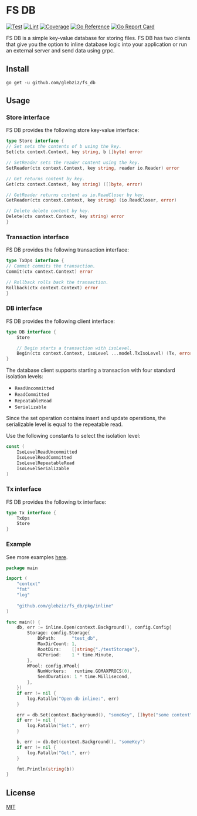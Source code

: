 # FS DB

[![Test](https://github.com/glebziz/fs_db/actions/workflows/test.yml/badge.svg)](https://github.com/glebziz/fs_db/actions/workflows/test.yml)
[![Lint](https://github.com/glebziz/fs_db/actions/workflows/lint.yml/badge.svg)](https://github.com/glebziz/fs_db/actions/workflows/lint.yml)
[![Coverage](https://codecov.io/gh/glebziz/fs_db/branch/master/graph/badge.svg?token=CIBKI0F59J)](https://codecov.io/gh/glebziz/fs_db/)
[![Go Reference](https://pkg.go.dev/badge/github.com/glebziz/fs_db.svg)](https://pkg.go.dev/github.com/glebziz/fs_db)
[![Go Report Card](https://goreportcard.com/badge/github.com/glebziz/fs_db)](https://goreportcard.com/report/github.com/glebziz/fs_db)

FS DB is a simple key-value database for storing files. FS DB has two clients that give you the option to
inline database logic into your application or run an external server and send data using grpc. 

## Install

```shell
go get -u github.com/glebziz/fs_db
```

## Usage

### Store interface

FS DB provides the following store key-value interface:
```go
type Store interface {
// Set sets the contents of b using the key.
Set(ctx context.Context, key string, b []byte) error

// SetReader sets the reader content using the key.
SetReader(ctx context.Context, key string, reader io.Reader) error

// Get returns content by key.
Get(ctx context.Context, key string) ([]byte, error)

// GetReader returns content as io.ReadCloser by key.
GetReader(ctx context.Context, key string) (io.ReadCloser, error)

// Delete delete content by key.
Delete(ctx context.Context, key string) error
}
```

### Transaction interface

FS DB provides the following transaction interface:
```go
type TxOps interface {
// Commit commits the transaction.
Commit(ctx context.Context) error

// Rollback rolls back the transaction.
Rollback(ctx context.Context) error
}
```

### DB interface

FS DB provides the following client interface:
```go
type DB interface {
	Store

	// Begin starts a transaction with isoLevel.
	Begin(ctx context.Context, isoLevel ...model.TxIsoLevel) (Tx, error)
}
```

The database client supports starting a transaction with four standard isolation levels:
* `ReadUncommitted`
* `ReadCommitted`
* `RepeatableRead`
* `Serializable`

Since the set operation contains insert and update operations, the serializable level is equal to the repeatable read.

Use the following constants to select the isolation level:
```go
const (
	IsoLevelReadUncommitted
	IsoLevelReadCommitted
	IsoLevelRepeatableRead
	IsoLevelSerializable
)
```

### Tx interface

FS DB provides the following tx interface:
```go
type Tx interface {
	TxOps
	Store
}
```

### Example

See more examples [here](https://github.com/glebziz/fs_db/tree/master/example/).

```go
package main

import (
	"context"
	"fmt"
	"log"
	
	"github.com/glebziz/fs_db/pkg/inline"
)

func main() {
	db, err := inline.Open(context.Background(), config.Config{
		Storage: config.Storage{
			DbPath:      "test_db",
			MaxDirCount: 1,
			RootDirs:    []string{"./testStorage"},
			GCPeriod:    1 * time.Minute,
		},
		WPool: config.WPool{
			NumWorkers:   runtime.GOMAXPROCS(0),
			SendDuration: 1 * time.Millisecond,
		},
	})
	if err != nil {
		log.Fatalln("Open db inline:", err)
	}

	err = db.Set(context.Background(), "someKey", []byte("some content"))
	if err != nil {
		log.Fatalln("Set:", err)
	}

	b, err := db.Get(context.Background(), "someKey")
	if err != nil {
		log.Fatalln("Get:", err)
	}

	fmt.Println(string(b))
}
```

## License

[MIT](https://choosealicense.com/licenses/mit/)